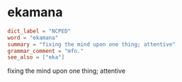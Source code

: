 # ekamana

``` toml
dict_label = "NCPED"
word = "ekamana"
summary = "fixing the mind upon one thing; attentive"
grammar_comment = "mfn."
see_also = ["eka"]
```

fixing the mind upon one thing; attentive

